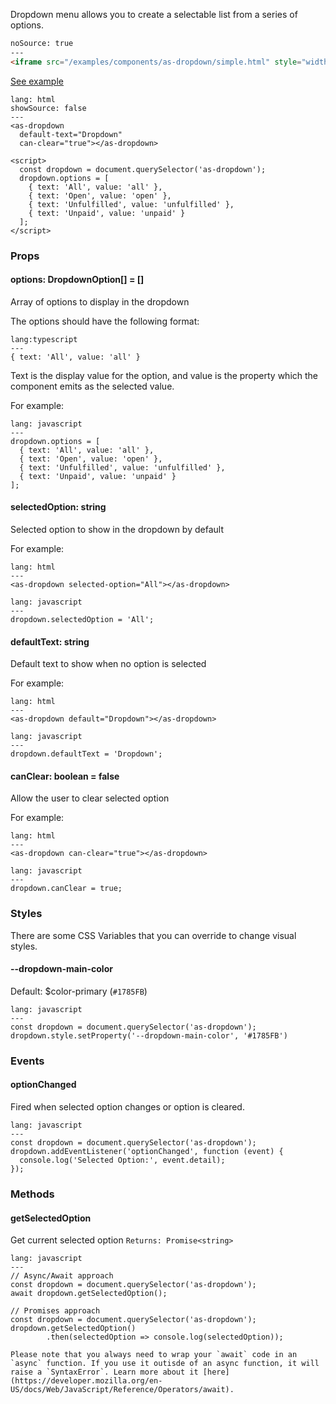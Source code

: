 Dropdown menu allows you to create a selectable list from a series of options.


```html
noSource: true
---
<iframe src="/examples/components/as-dropdown/simple.html" style="width: 100%; height: 215px;">
```
[See example](/developers/airship/examples/#example-as-dropdown)


```code
lang: html
showSource: false
---
<as-dropdown
  default-text="Dropdown"
  can-clear="true"></as-dropdown>

<script>
  const dropdown = document.querySelector('as-dropdown');
  dropdown.options = [
    { text: 'All', value: 'all' },
    { text: 'Open', value: 'open' },
    { text: 'Unfulfilled', value: 'unfulfilled' },
    { text: 'Unpaid', value: 'unpaid' }
  ];
</script>
```

### Props

#### **options**: DropdownOption[] = []
Array of options to display in the dropdown

The options should have the following format:
```code
lang:typescript
---
{ text: 'All', value: 'all' }
```

Text is the display value for the option, and value is the property which the component emits as the selected value.

For example:

```code
lang: javascript
---
dropdown.options = [
  { text: 'All', value: 'all' },
  { text: 'Open', value: 'open' },
  { text: 'Unfulfilled', value: 'unfulfilled' },
  { text: 'Unpaid', value: 'unpaid' }
];
```

#### **selectedOption**: string
Selected option to show in the dropdown by default

For example:


```code
lang: html
---
<as-dropdown selected-option="All"></as-dropdown>
```

```code
lang: javascript
---
dropdown.selectedOption = 'All';
```

#### **defaultText**: string
Default text to show when no option is selected

For example:

```code
lang: html
---
<as-dropdown default="Dropdown"></as-dropdown>
```

```code
lang: javascript
---
dropdown.defaultText = 'Dropdown';
```

#### **canClear**: boolean = false
Allow the user to clear selected option

For example:

```code
lang: html
---
<as-dropdown can-clear="true"></as-dropdown>
```

```code
lang: javascript
---
dropdown.canClear = true;
```

### Styles
There are some CSS Variables that you can override to change visual styles.

#### **\--dropdown-main-color**
Default: $color-primary (`#1785FB`)

```code
lang: javascript
---
const dropdown = document.querySelector('as-dropdown');
dropdown.style.setProperty('--dropdown-main-color', '#1785FB')
```


### Events

#### **optionChanged**
Fired when selected option changes or option is cleared.

```code
lang: javascript
---
const dropdown = document.querySelector('as-dropdown');
dropdown.addEventListener('optionChanged', function (event) {
  console.log('Selected Option:', event.detail);
});
```

### Methods

#### **getSelectedOption**
Get current selected option
`Returns: Promise<string>`

```code
lang: javascript
---
// Async/Await approach
const dropdown = document.querySelector('as-dropdown');
await dropdown.getSelectedOption();

// Promises approach
const dropdown = document.querySelector('as-dropdown');
dropdown.getSelectedOption()
        .then(selectedOption => console.log(selectedOption));
```
```hint|directive
Please note that you always need to wrap your `await` code in an `async` function. If you use it outisde of an async function, it will raise a `SyntaxError`. Learn more about it [here](https://developer.mozilla.org/en-US/docs/Web/JavaScript/Reference/Operators/await).
```
